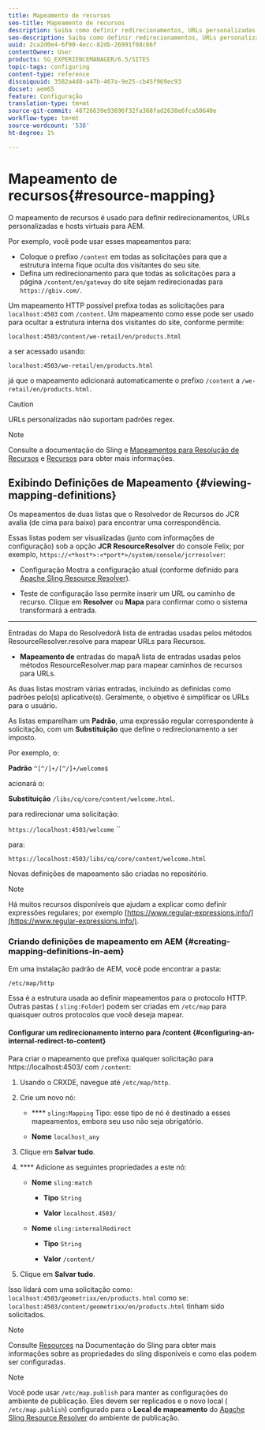 ```yaml
---
title: Mapeamento de recursos
seo-title: Mapeamento de recursos
description: Saiba como definir redirecionamentos, URLs personalizadas e hosts virtuais para AEM usando o mapeamento de recursos.
seo-description: Saiba como definir redirecionamentos, URLs personalizadas e hosts virtuais para AEM usando o mapeamento de recursos.
uuid: 2ca2d0e4-6f90-4ecc-82db-26991f08c66f
contentOwner: User
products: SG_EXPERIENCEMANAGER/6.5/SITES
topic-tags: configuring
content-type: reference
discoiquuid: 3582a4d8-a47b-467a-9e25-cb45f969ec93
docset: aem65
feature: Configuração
translation-type: tm+mt
source-git-commit: 48726639e93696f32fa368fad2630e6fca50640e
workflow-type: tm+mt
source-wordcount: '538'
ht-degree: 1%

---
```



# Mapeamento de recursos{#resource-mapping}

O mapeamento de recursos é usado para definir redirecionamentos, URLs personalizadas e hosts virtuais para AEM.

Por exemplo, você pode usar esses mapeamentos para:

* Coloque o prefixo `/content` em todas as solicitações para que a estrutura interna fique oculta dos visitantes do seu site.
* Defina um redirecionamento para que todas as solicitações para a página `/content/en/gateway` do site sejam redirecionadas para `https://gbiv.com/`.

Um mapeamento HTTP possível prefixa todas as solicitações para `localhost:4503` com `/content`. Um mapeamento como esse pode ser usado para ocultar a estrutura interna dos visitantes do site, conforme permite:

`localhost:4503/content/we-retail/en/products.html`

a ser acessado usando:

`localhost:4503/we-retail/en/products.html`

já que o mapeamento adicionará automaticamente o prefixo `/content` a `/we-retail/en/products.html`.

>[!CAUTION]
>
>URLs personalizadas não suportam padrões regex.

>[!NOTE]
>
>Consulte a documentação do Sling e [Mapeamentos para Resolução de Recursos](https://sling.apache.org/site/resources.html) e [Recursos](https://sling.apache.org/site/mappings-for-resource-resolution.html) para obter mais informações.

## Exibindo Definições de Mapeamento {#viewing-mapping-definitions}

Os mapeamentos de duas listas que o Resolvedor de Recursos do JCR avalia (de cima para baixo) para encontrar uma correspondência.

Essas listas podem ser visualizadas (junto com informações de configuração) sob a opção **JCR ResourceResolver** do console Felix; por exemplo, `https://<*host*>:<*port*>/system/console/jcrresolver`:

* Configuração
Mostra a configuração atual (conforme definido para [Apache Sling Resource Resolver](/help/sites-deploying/osgi-configuration-settings.md#apacheslingresourceresolver)).

* Teste de configuração
Isso permite inserir um URL ou caminho de recurso. Clique em **Resolver** ou **Mapa** para confirmar como o sistema transformará a entrada.

* ****
Entradas do Mapa do ResolvedorA lista de entradas usadas pelos métodos ResourceResolver.resolve para mapear URLs para Recursos.

* **Mapeamento de**
entradas do mapaA lista de entradas usadas pelos métodos ResourceResolver.map para mapear caminhos de recursos para URLs.

As duas listas mostram várias entradas, incluindo as definidas como padrões pelo(s) aplicativo(s). Geralmente, o objetivo é simplificar os URLs para o usuário.

As listas emparelham um **Padrão**, uma expressão regular correspondente à solicitação, com um **Substituição** que define o redirecionamento a ser imposto.

Por exemplo, o:

**Padrão** `^[^/]+/[^/]+/welcome$`

acionará o:

**Substituição** `/libs/cq/core/content/welcome.html`.

para redirecionar uma solicitação:

`https://localhost:4503/welcome` ``

para:

`https://localhost:4503/libs/cq/core/content/welcome.html`

Novas definições de mapeamento são criadas no repositório.

>[!NOTE]
>
>Há muitos recursos disponíveis que ajudam a explicar como definir expressões regulares; por exemplo [https://www.regular-expressions.info/](https://www.regular-expressions.info/).

### Criando definições de mapeamento em AEM {#creating-mapping-definitions-in-aem}

Em uma instalação padrão de AEM, você pode encontrar a pasta:

`/etc/map/http`

Essa é a estrutura usada ao definir mapeamentos para o protocolo HTTP. Outras pastas ( `sling:Folder`) podem ser criadas em `/etc/map` para quaisquer outros protocolos que você deseja mapear.

#### Configurar um redirecionamento interno para /content {#configuring-an-internal-redirect-to-content}

Para criar o mapeamento que prefixa qualquer solicitação para https://localhost:4503/ com `/content`:

1. Usando o CRXDE, navegue até `/etc/map/http`.

1. Crie um novo nó:

   * **** `sling:Mapping`
Tipo: esse tipo de nó é destinado a esses mapeamentos, embora seu uso não seja obrigatório.

   * **Nome** `localhost_any`

1. Clique em **Salvar tudo**.
1. **** Adicione as seguintes propriedades a este nó:

   * **Nome** `sling:match`

      * **Tipo** `String`

      * **Valor** `localhost.4503/`
   * **Nome** `sling:internalRedirect`

      * **Tipo** `String`

      * **Valor** `/content/`


1. Clique em **Salvar tudo**.

Isso lidará com uma solicitação como:
`localhost:4503/geometrixx/en/products.html`
como se:
`localhost:4503/content/geometrixx/en/products.html`
tinham sido solicitados.

>[!NOTE]
>
>Consulte [Resources](https://sling.apache.org/site/mappings-for-resource-resolution.html) na Documentação do Sling para obter mais informações sobre as propriedades do sling disponíveis e como elas podem ser configuradas.

>[!NOTE]
>
>Você pode usar `/etc/map.publish` para manter as configurações do ambiente de publicação. Eles devem ser replicados e o novo local ( `/etc/map.publish`) configurado para o **Local de mapeamento** do [Apache Sling Resource Resolver](/help/sites-deploying/osgi-configuration-settings.md#apacheslingresourceresolver) do ambiente de publicação.

